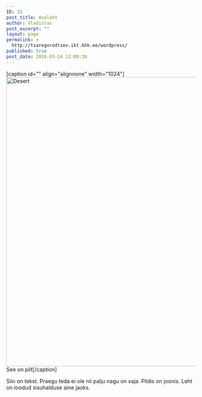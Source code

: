 ```yaml
---
ID: 33
post_title: Avaleht
author: Vladislav
post_excerpt: ""
layout: page
permalink: >
  http://tsaregorodtsev.ikt.khk.ee/wordpress/
published: true
post_date: 2018-03-14 12:00:30
---
```

[caption id="" align="alignnone" width="1024"]<img src="http://tsaregorodtsev.ikt.khk.ee/img/Desert.jpg" alt="Desert" width="1024" height="768" /> See on pilt[/caption]

Siin on tekst. Praegu teda ei ole nii palju nagu on vaja. Pildis on joonis.
Leht on loodud sisuhalduse aine jaoks.